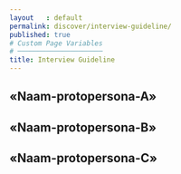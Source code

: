 ```yaml
---
layout   : default
permalink: discover/interview-guideline/
published: true
# Custom Page Variables
# ─────────────────────
title: Interview Guideline
---
```


## «Naam-protopersona-A»

## «Naam-protopersona-B»

## «Naam-protopersona-C»
